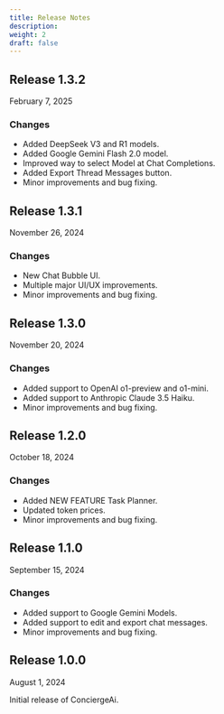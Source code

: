 ```yaml
---
title: Release Notes
description:
weight: 2
draft: false
---
```


## Release 1.3.2

February 7, 2025

### Changes

* Added DeepSeek V3 and R1 models.
* Added Google Gemini Flash 2.0 model.
* Improved way to select Model at Chat Completions.
* Added Export Thread Messages button.
* Minor improvements and bug fixing.

## Release 1.3.1

November 26, 2024

### Changes

* New Chat Bubble UI.
* Multiple major UI/UX improvements.
* Minor improvements and bug fixing.

## Release 1.3.0

November 20, 2024

### Changes

* Added support to OpenAI o1-preview and o1-mini.
* Added support to Anthropic Claude 3.5 Haiku.
* Minor improvements and bug fixing.

## Release 1.2.0

October 18, 2024

### Changes

* Added NEW FEATURE Task Planner.
* Updated token prices.
* Minor improvements and bug fixing.

## Release 1.1.0

September 15, 2024

### Changes

* Added support to Google Gemini Models.
* Added support to edit and export chat messages.
* Minor improvements and bug fixing.

## Release 1.0.0

August 1, 2024

Initial release of ConciergeAi.

